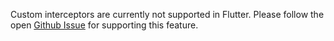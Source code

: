 <amplify-callout>

Custom interceptors are currently not supported in Flutter. Please follow the open [Github Issue](https://github.com/aws-amplify/amplify-flutter/issues/798) for supporting this feature. 

</amplify-callout>